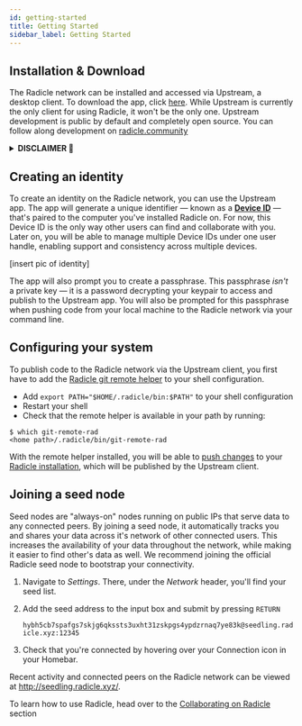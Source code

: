 ```yaml
---
id: getting-started
title: Getting Started
sidebar_label: Getting Started
---
```


## Installation & Download

The Radicle network can be installed and accessed via Upstream, a desktop client. To download the app, click [here](https://buildkite.com/monadic/radicle-upstream/builds/6098). While Upstream is currently the only client for using Radicle, it won't be the only one. Upstream development is public by default and completely open source. You can follow along development on [radicle.community](https://radicle.community)

<details>
    <summary><b> DISCLAIMER 🌱 </b></summary>
    <br>
        <p><em>
            As the Software is of experimental nature and deployed for testing purposes in a testnet environment only, you acknowledge that this Beta Version of the Software is likely to contain bugs, defects, or errors (including any bug, defect, or error relating to or resulting from the display, manipulation, processing, storage, transmission, or use of data) that may materially and adversely affect the use, functionality, or performance of Radicle or any product or system containing or used in conjunction with Radicle.
        </p>
        <p>
            You are aware and acknowledge that your processing, development, exchange, storage sharing, provision of, collaboration to or other involvement in Content on or via Radicle takes place in a testnet environment for testing purposes only. You acknowledge and agree that you have no claim to integrity and consistency regarding any Content whatsoever. You acknowledge and agree to the risk of total and irretrievable loss of Content throughout and after the Beta phase. You acknowledge and agree that any Content will most likely and without prior notice be irretrievably deleted upon completion of the testing phase. You acknowledge and agree that you are solely responsible for secure storage (e.g. backup copies) of Content and that the Foundation shall not be responsible and liable under any circumstance for any loss or corruption of Content.
        </p>
        <p>
            Read the rest of our Terms of Services <a href=radicle.xyz//terms.html>here</a>
        </p></em>
</details>

## Creating an identity

To create an identity on the Radicle network, you can use the Upstream app. The app will generate a unique identifier — known as a [**Device ID**](understanding-radicle/glossary.md/#peerid) — that's paired to the computer you've installed Radicle on. For now, this Device ID is the only way other users can find and collaborate with you. Later on, you will be able to manage multiple Device IDs under one user handle, enabling support and consistency across multiple devices.

[insert pic of identity]

The app will also prompt you to create a passphrase. This passphrase *isn't* a private key — it is a password decrypting your keypair to access and publish to the Upstream app. You will also be prompted for this passphrase when pushing code from your local machine to the Radicle network via your command line.

## Configuring your system

To publish code to the Radicle network via the Upstream client, you first have to add the [Radicle git remote helper](understanding-radicle/faq.md) to your shell configuration.

- Add `export PATH="$HOME/.radicle/bin:$PATH"` to your shell configuration
- Restart your shell
- Check that the remote helper is available in your path by running:

```
$ which git-remote-rad
<home path>/.radicle/bin/git-remote-rad
```

With the remote helper installed, you will be able to [push changes](using-radicle/pushing-and-pulling-changes.md#pushing-changes-to-a-project) to your [Radicle installation](understanding-radicle/how-it-works.md), which will be published by the Upstream client.

## Joining a seed node

Seed nodes are "always-on" nodes running on public IPs that serve data to any connected peers. By joining a seed node, it automatically tracks you and shares your data across it's network of other connected users. This increases the availability of your data throughout the network, while making it easier to find other's data as well. We recommend joining the official Radicle seed node to bootstrap your connectivity.

1. Navigate to *Settings*. There, under the *Network* header, you'll find your seed list.
2. Add the seed address to the input box and submit by pressing `RETURN`

    `hybh5cb7spafgs7skjg6qkssts3uxht31zskpgs4ypdzrnaq7ye83k@seedling.radicle.xyz:12345`

3. Check that you're connected by hovering over your Connection icon in your Homebar.

Recent activity and connected peers on the Radicle network can be viewed at http://seedling.radicle.xyz/.


To learn how to use Radicle, head over to the [Collaborating on Radicle](collaborating-on-radicle/creating-and-sharing-projects.md) section
